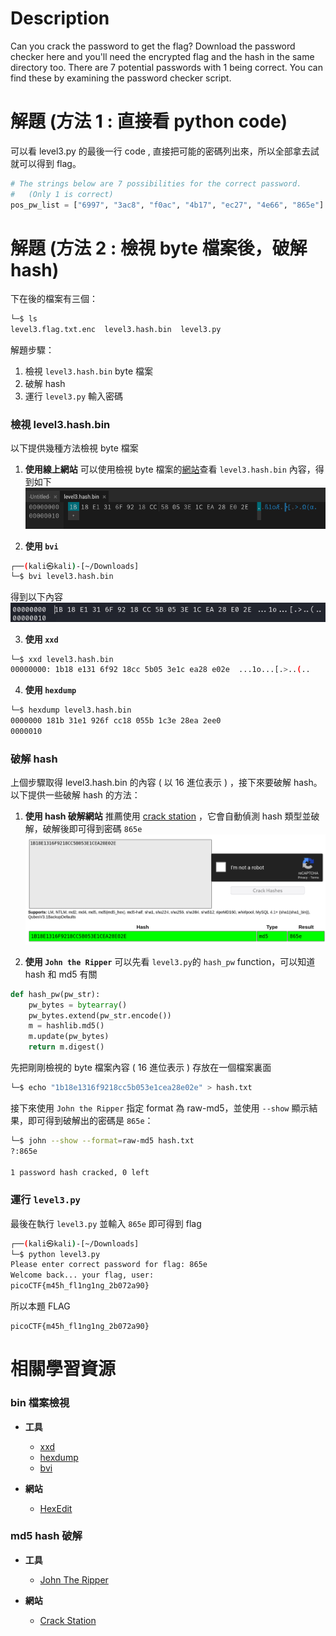 # Description
Can you crack the password to get the flag?
Download the password checker here and you'll need the encrypted flag and the hash in the same directory too.
There are 7 potential passwords with 1 being correct. You can find these by examining the password checker script.


# 解題 (方法 1 : 直接看 python code)
可以看 level3.py 的最後一行 code , 直接把可能的密碼列出來，所以全部拿去試就可以得到 flag。  
```python
# The strings below are 7 possibilities for the correct password. 
#   (Only 1 is correct)
pos_pw_list = ["6997", "3ac8", "f0ac", "4b17", "ec27", "4e66", "865e"]
```

# 解題 (方法 2 : 檢視 byte 檔案後，破解 hash)
下在後的檔案有三個：
```bash
└─$ ls
level3.flag.txt.enc  level3.hash.bin  level3.py
```
解題步驟：
1. 檢視 `level3.hash.bin` byte 檔案
2. 破解 hash
3. 運行 `level3.py` 輸入密碼

### 檢視 level3.hash.bin
以下提供幾種方法檢視 byte 檔案

1. **使用線上網站**
可以使用檢視 byte 檔案的[網站](https://hexed.it/)查看 `level3.hash.bin` 內容，得到如下
![hex editor](../assets/PW_Crack3__1.png)

2. **使用 `bvi`**
```bash
┌──(kali㉿kali)-[~/Downloads]
└─$ bvi level3.hash.bin 
```
得到以下內容
![hex editor](../assets/PW_Crack3__3.jpg)

3. **使用 `xxd`**
```bash
└─$ xxd level3.hash.bin 
00000000: 1b18 e131 6f92 18cc 5b05 3e1c ea28 e02e  ...1o...[.>..(..
```

4. **使用 `hexdump`**
```bash
└─$ hexdump level3.hash.bin 
0000000 181b 31e1 926f cc18 055b 1c3e 28ea 2ee0
0000010
```

### 破解 hash
上個步驟取得 level3.hash.bin 的內容 ( 以 16 進位表示 ) ，接下來要破解 hash。以下提供一些破解 hash 的方法：

1. **使用 hash 破解網站**
推薦使用 [crack station](https://crackstation.net/) ，它會自動偵測 hash 類型並破解，破解後即可得到密碼 `865e`
![password](../assets/PW_Crack3__2.png)

2. **使用 `John the Ripper`**
可以先看 `level3.py`的 `hash_pw` function，可以知道 hash 和 md5 有關
```python
def hash_pw(pw_str):
    pw_bytes = bytearray()
    pw_bytes.extend(pw_str.encode())
    m = hashlib.md5()
    m.update(pw_bytes)
    return m.digest()
```
先把剛剛檢視的 byte 檔案內容 ( 16 進位表示 ) 存放在一個檔案裏面
```bash
└─$ echo "1b18e1316f9218cc5b053e1cea28e02e" > hash.txt
```
接下來使用 `John the Ripper` 指定 format 為 raw-md5，並使用 `--show` 顯示結果，即可得到破解出的密碼是 `865e`：
```bash
└─$ john --show --format=raw-md5 hash.txt             
?:865e

1 password hash cracked, 0 left
```


### 運行 `level3.py`
最後在執行 `level3.py` 並輸入 `865e` 即可得到 flag
```bash
┌──(kali㉿kali)-[~/Downloads]
└─$ python level3.py
Please enter correct password for flag: 865e
Welcome back... your flag, user:
picoCTF{m45h_fl1ng1ng_2b072a90}
```

<!-- flag -->
所以本題 FLAG 
```text
picoCTF{m45h_fl1ng1ng_2b072a90}
```


# 相關學習資源
### bin 檔案檢視
- **工具**
  - [xxd](../Info/xxd.md)  
  - [hexdump](../Info/hexdump.md)  
  - [bvi](../Info/bvi.md)  

- **網站**
  - [HexEdit](https://hexed.it/)  
### md5 hash 破解
- **工具**
  - [John The Ripper](../Info/John%20the%20Ripper.md)  

- **網站**
  - [Crack Station](https://crackstation.net/)  